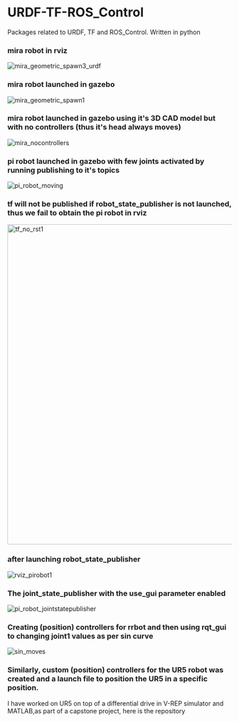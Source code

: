 # URDF-TF-ROS_Control
Packages related to URDF, TF and ROS_Control. Written in python

### mira robot in rviz
![mira_geometric_spawn3_urdf](https://user-images.githubusercontent.com/56476887/85279776-a3904a00-b4a4-11ea-99b1-fdb8699f1c40.png)

### mira robot launched in gazebo
![mira_geometric_spawn1](https://user-images.githubusercontent.com/56476887/85279781-a4c17700-b4a4-11ea-8d8b-6b9b8d39c3f7.png)

### mira robot launched in gazebo using it's 3D CAD model but with no controllers (thus it's head always moves)
![mira_nocontrollers](https://user-images.githubusercontent.com/56476887/85279769-9ffcc300-b4a4-11ea-8dd2-b9f375b9ca85.gif)



### pi robot launched in gazebo with few joints activated by running publishing to it's topics
![pi_robot_moving](https://user-images.githubusercontent.com/56476887/85285334-5fa24280-b4ae-11ea-8b92-8998a8e7cb54.gif)


### tf will not be published if robot_state_publisher is not launched, thus we fail to obtain the pi robot in rviz 
<img width="720" alt="tf_no_rst1" src="https://user-images.githubusercontent.com/56476887/85285651-df301180-b4ae-11ea-80cd-cb478334c337.png">


### after launching robot_state_publisher
![rviz_pirobot1](https://user-images.githubusercontent.com/56476887/85285333-5f09ac00-b4ae-11ea-8332-dda4631b2e6b.png)


### The joint_state_publisher with the use_gui parameter enabled
![pi_robot_jointstatepublisher](https://user-images.githubusercontent.com/56476887/85285329-5d3fe880-b4ae-11ea-890e-8a92cc1072f3.png)


### Creating (position) controllers for rrbot and then using rqt_gui to changing joint1 values as per sin curve
![sin_moves](https://user-images.githubusercontent.com/56476887/85287741-587d3380-b4b2-11ea-8b22-6c3f81bbc8e0.gif)

### Similarly, custom (position) controllers for the UR5 robot was created and a launch file to position the UR5 in a specific position. 



I have worked on UR5 on top of a differential drive in V-REP simulator and MATLAB,as part of a capstone project, here is the repository
